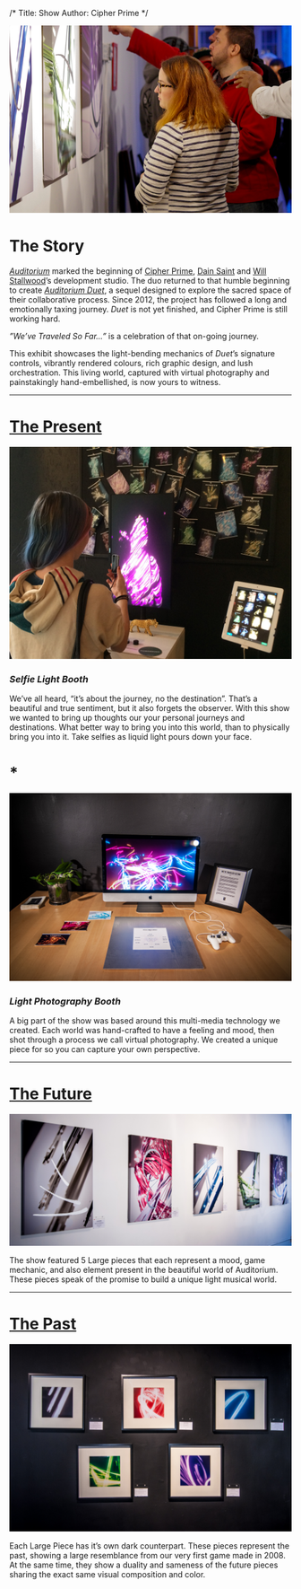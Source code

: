 /*
Title: Show
Author: Cipher Prime
*/

![Overview][Overview]

# The Story
*[Auditorium]* marked the beginning of [Cipher Prime], [Dain Saint] and [Will Stallwood]’s development studio. The duo returned to that humble beginning to create *[Auditorium Duet]*, a sequel designed to explore the sacred space of their collaborative process. Since 2012, the project has followed a long and emotionally taxing journey. *Duet* is not yet finished, and Cipher Prime is still working hard.
 
*”We’ve Traveled So Far…”* is a celebration of that on-going journey. 
 
This exhibit showcases the light-bending mechanics of *Duet*’s signature controls, vibrantly rendered colours, rich graphic design, and lush orchestration. This living world, captured with virtual photography and painstakingly hand-embellished, is now yours to witness.

***

# [The Present][Interactive]

[![Light Selfie Booth][Light Selfie Booth]][Interactive]
### *Selfie Light Booth*

We’ve all heard, “it’s about the journey, no the destination”. That’s a beautiful and true sentiment, but it also forgets the observer. With this show we wanted to bring up thoughts our your personal journeys and destinations. What better way to bring you into this world, than to physically bring you into it. Take selfies as liquid light pours down your face.

# *

[![Light Photography Booth][Light Photography Booth]][Interactive]
### *Light Photography Booth*

A big part of the show was based around this multi-media technology we created. Each world was hand-crafted to have a feeling and mood, then shot through a process we call virtual photography. We created a unique piece for so you can capture your own perspective.

***

# [The Future][Pieces]

[![Large Pieces][Large Pieces]][Pieces]

The show featured 5 Large pieces that each represent a mood, game mechanic, and also element present in the beautiful world of Auditorium. These pieces speak of the promise to build a unique light musical world.

***

# [The Past][Pieces]

[![Medium Pieces][Medium Pieces]][Pieces]

Each Large Piece has it’s own dark counterpart. These pieces represent the past, showing a large resemblance from our very first game made in 2008. At the same time, they show a duality and sameness of the future pieces sharing the exact same visual composition and color.



[Overview]: /content/img/staring_at_the_show.jpg
[Light Selfie Booth]: /content/img/light_selfie_booth.jpg
[Light Photography Booth]: /content/img/light_photo_booth.jpg
[Large Pieces]: /content/img/large_overview.jpg
[Medium Pieces]: /content/img/medium_overview.jpg

[Pieces]: /show/pieces
[Interactive]: /show/interactive

[Dain Saint]: http://twitter.com/dainsaint
[Will Stallwood]: http://twitter.com/willstall
[Auditorium]: http://www.playauditorium.com
[Auditorium Duet]: http://www.cipherprime.com/games/duet
[Cipher Prime]: http://www.cipherprime.com




